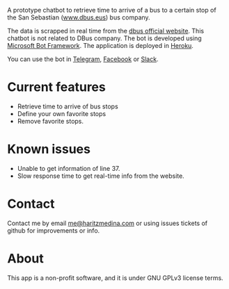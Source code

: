 A prototype chatbot to retrieve time to arrive of a bus to a certain stop of the San Sebastian (www.dbus.eus) bus company.

The data is scrapped in real time from the [dbus official website](http://dbus.eus). This chatbot is not related to DBus company.
The bot is developed using [Microsoft Bot Framework](https://dev.botframework.com/).
The application is deployed in [Heroku](https://www.heroku.com/).

You can use the bot in [Telegram](https://telegram.me/dbusbot), [Facebook](https://www.facebook.com/DbusBot-1886182904961201/) or [Slack](https://haritzmedina.slack.com/apps/A3TRRD8NB-dbusbot). 
 
# Current features
* Retrieve time to arrive of bus stops
* Define your own favorite stops
* Remove favorite stops.
 
# Known issues
* Unable to get information of line 37.
* Slow response time to get real-time info from the website.

# Contact
Contact me by email me@haritzmedina.com or using issues tickets of github for improvements or info.

# About
This app is a non-profit software, and it is under GNU GPLv3 license terms.
